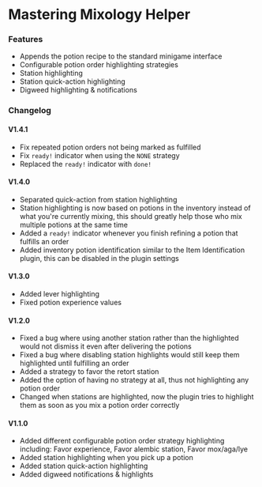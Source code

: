 # Mastering Mixology Helper

### Features
* Appends the potion recipe to the standard minigame interface
* Configurable potion order highlighting strategies
* Station highlighting
* Station quick-action highlighting
* Digweed highlighting & notifications

### Changelog

#### V1.4.1
* Fix repeated potion orders not being marked as fulfilled
* Fix `ready!` indicator when using the `NONE` strategy
* Replaced the `ready!` indicator with `done!`

#### V1.4.0
* Separated quick-action from station highlighting
* Station highlighting is now based on potions in the inventory instead of what you're currently mixing, this should greatly help those who mix multiple potions at the same time
* Added a `ready!` indicator whenever you finish refining a potion that fulfills an order
* Added inventory potion identification similar to the Item Identification plugin, this can be disabled in the plugin settings 

#### V1.3.0
* Added lever highlighting
* Fixed potion experience values

#### V1.2.0
* Fixed a bug where using another station rather than the highlighted would not dismiss it even after delivering the potions
* Fixed a bug where disabling station highlights would still keep them highlighted until fulfilling an order
* Added a strategy to favor the retort station
* Added the option of having no strategy at all, thus not highlighting any potion order
* Changed when stations are highlighted, now the plugin tries to highlight them as soon as you mix a potion order correctly

#### V1.1.0
* Added different configurable potion order strategy highlighting including: Favor experience, Favor alembic station, Favor mox/aga/lye
* Added station highlighting when you pick up a potion
* Added station quick-action highlighting
* Added digweed notifications & highlights